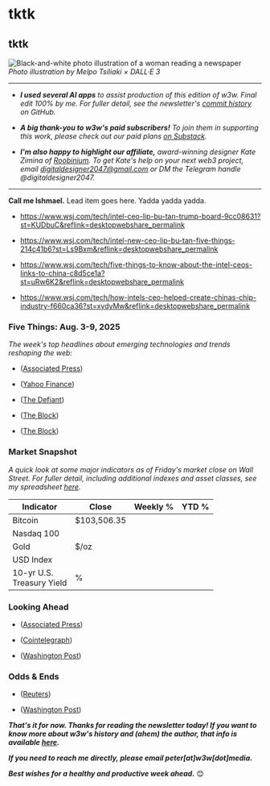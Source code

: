 # tktk
## tktk

![Black-and-white photo illustration of a woman reading a newspaper](https://w3w.news/img/newsreader-illo-melpo-tsiliaki-DALLE3-1920.jpg)
*Photo illustration by Melpo Tsiliaki × DALL·E 3*

<hr>

- _**I used several AI apps** to assist production of this edition of w3w. Final edit 100% by me. For fuller detail, see the newsletter's [commit history](https://github.com/peteramckay/w3wnewsletter/commits) on GitHub._

- _**A big thank-you to w3w's paid subscribers!** To join them in supporting this work, please check out our paid plans [on Substack](https://w3wnews.substack.com/subscribe)._

- _**I'm also happy to highlight our affiliate,** award-winning designer Kate Zimina of [Roobinium](https://dribbble.com/roobinium). To get Kate's help on your next web3 project, email digitaldesigner2047@gmail.com or DM the Telegram handle @digitaldesigner2047._

<hr>

**Call me Ishmael.** Lead item goes here. Yadda yadda yadda.

<!-- Riff on Trump/Intel brouhaha. Some useful links from WSJ: -->

- https://www.wsj.com/tech/intel-ceo-lip-bu-tan-trump-board-9cc08631?st=KUDbuC&reflink=desktopwebshare_permalink

- https://www.wsj.com/tech/intel-new-ceo-lip-bu-tan-five-things-214c41b6?st=Ls9Bxm&reflink=desktopwebshare_permalink

- https://www.wsj.com/tech/five-things-to-know-about-the-intel-ceos-links-to-china-c8d5ce1a?st=uRw6K2&reflink=desktopwebshare_permalink

- https://www.wsj.com/tech/how-intels-ceo-helped-create-chinas-chip-industry-f660ca36?st=xydyMw&reflink=desktopwebshare_permalink

<!--

<hr>

[![affiliate banner ad](https://w3w.news/img/affiliate-kz-letter.png)](
https://dribbble.com/roobinium)

<hr>

-->

### Five Things: Aug. 3-9, 2025

*The week's top headlines about emerging technologies and trends reshaping the web:*

- ([Associated Press](https://apnews.com/article/gpt5-openai-chatgpt-artificial-intelligence-d12cd2d6310a2515042067b5d3965aa1))

- ([Yahoo Finance](https://finance.yahoo.com/news/ethereum-just-hit-4-000-144720193.html))

- ([The Defiant](https://thedefiant.io/news/regulation/sec-ripple-end-five-year-xrp-lawsuit-joint-appeal-dismissal-28d1a73c))

- ([The Block](https://www.theblock.co/post/366198/coinbase-launches-dex-trading-for-us-users-amid-volume-decline))

- ([The Block](https://www.theblock.co/post/366224/harvard-had-more-money-in-blackrocks-bitcoin-etf-than-google-shares-at-end-of-last-quarter))

### Market Snapshot

*A quick look at some major indicators as of Friday's market close on Wall Street. For fuller detail, including additional indexes and asset classes, see my spreadsheet [here](https://docs.google.com/spreadsheets/d/11XuSerOv1DG7vFWAkwoXehOe4G4xDMm6LSNL7SAL4vA/edit?usp=sharing).*

<table>

  <thead>
    <tr>
      <th>Indicator</th>
      <th>Close</th>
      <th>Weekly %</th>
      <th>YTD %</th>
    </tr>
  </thead>

  <tbody>
   <tr>
     <td>Bitcoin</td>
     <td>$103,506.35</td>
     <td><!-- BTC weekly % change --></td>
     <td><!-- BTC YTD % change --></td>
   </tr>

   <tr>
     <td>Nasdaq 100</td>
     <td></td>
     <td></td>
     <td></td>
   </tr>

   <tr>
     <td>Gold</td>
     <td>$/oz</td>
     <td></td>
     <td></td>
   </tr>

   <tr>
     <td>USD Index</td>
     <td></td>
     <td></td>
     <td></td>
   </tr>

   <tr>
     <td>10-yr U.S.<br> Treasury Yield</td>
     <td>%</td>
     <td></td>
     <td></td>
   </tr>

</tbody>
</table>


### Looking Ahead

- ([Associated Press](https://www.msn.com/en-us/news/us/judge-rules-ai-company-anthropic-didnt-break-copyright-law-but-must-face-trial-over-pirated-books/ar-AA1Hl1VN?ocid=BingNewsVerp&apiversion=v2&noservercache=1&domshim=1&renderwebcomponents=1&wcseo=1&batchservertelemetry=1&noservertelemetry=1))

- ([Cointelegraph](https://cointelegraph.com/news/behind-the-scenes-of-public-companies-that-are-rushing-to-create-crypto-treasuries))

- ([Washington Post](https://www.washingtonpost.com/opinions/2025/08/07/apple-ios-update-spam-polling-democracy/))

### Odds & Ends

- ([Reuters](https://www.reuters.com/sports/wnba-sex-toy-incidents-linked-cryptocurrency-group-2025-08-07/))

- ([Washington Post](https://www.washingtonpost.com/nation/interactive/2025/klamath-river-kayak-journey/))

_**That's it for now. Thanks for reading the newsletter today! If you want to know more about w3w's history and (ahem) the author, that info is available [here](https://w3wnews.substack.com/about).**_

_**If you need to reach me directly, please email peter[at]w3w[dot]media.**_

_**Best wishes for a healthy and productive week ahead.**_ 😊

